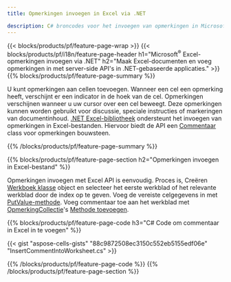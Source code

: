 ```yaml
---
title: Opmerkingen invoegen in Excel via .NET

description: C# broncodes voor het invoegen van opmerkingen in Microsoft Excel-bestanden met behulp van .NET Bibliotheek. 
---
```

{{< blocks/products/pf/feature-page-wrap >}}
{{< blocks/products/pf/i18n/feature-page-header h1="Microsoft<sup>&reg;</sup> Excel-opmerkingen invoegen via .NET" h2="Maak Excel-documenten en voeg opmerkingen in met server-side API\'s in .NET-gebaseerde applicaties." >}}
{{% blocks/products/pf/feature-page-summary %}}

U kunt opmerkingen aan cellen toevoegen. Wanneer een cel een opmerking heeft, verschijnt er een indicator in de hoek van de cel. Opmerkingen verschijnen wanneer u uw cursor over een cel beweegt. Deze opmerkingen kunnen worden gebruikt voor discussie, speciale instructies of markeringen van documentinhoud. [.NET Excel-bibliotheek](/cells/net/) ondersteunt het invoegen van opmerkingen in Excel-bestanden. Hiervoor biedt de API een [Commentaar](https://reference.aspose.com/cells/net/aspose.cells/comment) class voor opmerkingen bouwsteen.

{{% /blocks/products/pf/feature-page-summary %}}

{{% blocks/products/pf/feature-page-section h2="Opmerkingen invoegen in Excel-bestand" %}}

Opmerkingen invoegen met Excel API is eenvoudig. Proces is, Creëren [Werkboek klasse](https://reference.aspose.com/cells/net/aspose.cells/workbook) object en selecteer het eerste werkblad of het relevante werkblad door de index op te geven. Voeg de vereiste celgegevens in met [PutValue-methode](https://reference.aspose.com/cells/net/aspose.cells/cell/methods/putvalue/index). Voeg commentaar toe aan het werkblad met [OpmerkingCollectie](https://reference.aspose.com/cells/net/aspose.cells/commentcollection)'s [Methode toevoegen](https://reference.aspose.com/cells/net/aspose.cells.commentcollection/add/methods/1).

{{% blocks/products/pf/feature-page-code h3="C# Code om commentaar in Excel in te voegen" %}}

{{< gist "aspose-cells-gists" "88c9872508ec3150c552eb5155edf06e" "InsertCommentIntoWorksheet.cs" >}}

{{% /blocks/products/pf/feature-page-code %}}
{{% /blocks/products/pf/feature-page-section %}}
